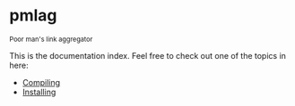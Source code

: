 pmlag
=====
<small>Poor man's link aggregator</small>

This is the documentation index. Feel free to check out one of the topics in
here:

- [Compiling](compiling.md)
- [Installing](installing.md)
